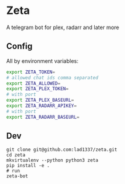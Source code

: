# Zeta

A telegram bot for plex, radarr and later more

## Config

All by environment variables:

```sh
export ZETA_TOKEN=
# allowed chat ids comma separated
export ZETA_ALLOWED=
export ZETA_PLEX_TOKEN=
# with port
export ZETA_PLEX_BASEURL=
export ZETA_RADARR_APIKEY=
# with port
export ZETA_RADARR_BASEURL=
```

## Dev

```
git clone git@github.com:lad1337/zeta.git
cd zeta
mkvirtualenv --python python3 zeta
pip install -e .
# run
zeta-bot
```